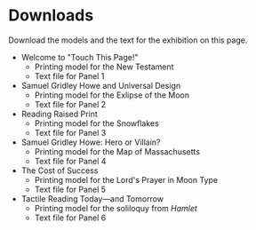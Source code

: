 # Downloads

Download the models and the text for the exhibition on this page.

- Welcome to "Touch This Page!"
    - Printing model for the New Testament
    - Text file for Panel 1 
-  Samuel Gridley Howe and Universal Design
    - Printing model for the Exlipse of the Moon
    - Text file for Panel 2 
- Reading Raised Print
    - Printing model for the Snowflakes
    - Text file for Panel 3 
- Samuel Gridley Howe: Hero or Villain?
    - Printing model for the Map of Massachusetts
    - Text file for Panel 4 
- The Cost of Success
    - Printing model for the Lord's Prayer in Moon Type
    - Text file for Panel 5 
- Tactile Reading Today—and Tomorrow
    - Printing model for the soliloquy from *Hamlet*
    - Text file for Panel 6 